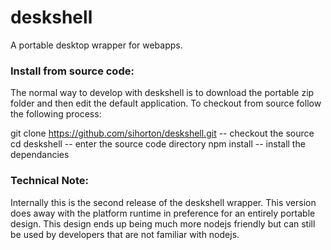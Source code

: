 # deskshell
A portable desktop wrapper for webapps.

### Install from source code:
The normal way to develop with deskshell is to download the portable zip folder and then edit the default application. To checkout from source follow the following process:

git clone https://github.com/sihorton/deskshell.git   -- checkout the source
cd deskshell                                          -- enter the source code directory
npm install                                           -- install the dependancies

### Technical Note:

Internally this is the second release of the deskshell wrapper. This version does away with the platform runtime in preference for an entirely portable design. This design ends up being much more nodejs friendly but can still be used by developers that are not familiar with nodejs.

